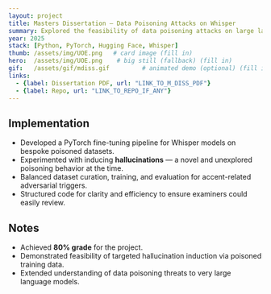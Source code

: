 ```yaml
---
layout: project
title: Masters Dissertation — Data Poisoning Attacks on Whisper
summary: Explored the feasibility of data poisoning attacks on large language models, focusing on inducing hallucinations in Whisper.
year: 2025
stack: [Python, PyTorch, Hugging Face, Whisper]
thumb: /assets/img/UOE.png   # card image (fill in)
hero:  /assets/img/UOE.png    # big still (fallback) (fill in)
gif:   /assets/gif/mdiss.gif         # animated demo (optional) (fill in)
links:
  - {label: Dissertation PDF, url: "LINK_TO_M_DISS_PDF"}
  - {label: Repo, url: "LINK_TO_REPO_IF_ANY"}
---
```


## Implementation

- Developed a PyTorch fine-tuning pipeline for Whisper models on bespoke poisoned datasets.  
- Experimented with inducing **hallucinations** — a novel and unexplored poisoning behavior at the time.  
- Balanced dataset curation, training, and evaluation for accent-related adversarial triggers.  
- Structured code for clarity and efficiency to ensure examiners could easily review.  

## Notes

- Achieved **80% grade** for the project.  
- Demonstrated feasibility of targeted hallucination induction via poisoned training data.  
- Extended understanding of data poisoning threats to very large language models.  
